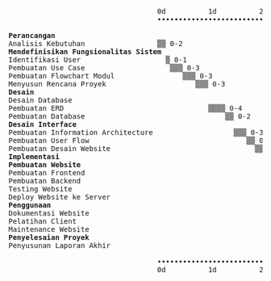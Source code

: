 <pre style="overflow-x:scroll">
                                   0d          1d          2d          3d          4d          5d          6d          7d          8d          
                                   •••••••••••••••••••••••••••••••••••••••••••••••••••••••••••••••••••••••••••••••••••••••••••••••••••

<strong>Perancangan</strong>
Analisis Kebutuhan                 ▒▒ 0-2
<strong>Mendefinisikan Fungsionalitas Sistem</strong>
Identifikasi User                    ▒ 0-1
Pembuatan Use Case                    ▒▒▒ 0-3
Pembuatan Flowchart Modul                ▒▒▒ 0-3
Menyusun Rencana Proyek                     ▒▒▒ 0-3
<strong>Desain</strong>
Desain Database
Pembuatan ERD                                  ▒▒▒▒ 0-4
Pembuatan Database                                 ▒▒ 0-2
<strong>Desain Interface</strong>
Pembuatan Information Architecture                   ▒▒▒ 0-3
Pembuatan User Flow                                     ▒▒ 0-2
Pembuatan Desain Website                                  ▒▒▒▒▒▒▒▒▒▒▒▒ 0-12
<strong>Implementasi</strong>
<strong>Pembuatan Website</strong>
Pembuatan Frontend                                                    ▒▒▒▒▒▒▒▒▒▒▒▒▒▒▒▒▒▒▒▒▒▒▒▒ 0-24
Pembuatan Backend                                                                             ▒▒▒▒▒▒▒▒▒▒▒▒▒▒▒▒▒▒▒▒▒▒▒▒ 0-24
Testing Website                                                                                                       ▒▒▒▒▒▒ 0-6
Deploy Website ke Server                                                                                                    ▒ 0-1
<strong>Penggunaan</strong>
Dokumentasi Website                                                                                                          ▒▒ 0-2
Pelatihan Client                                                                                                               ▒▒▒ 0-3
Maintenance Website                                                                                                               ▒▒ 0-2
<strong>Penyelesaian Proyek</strong>
Penyusunan Laporan Akhir                                                                                                            ▒▒ 0-2

                                   •••••••••••••••••••••••••••••••••••••••••••••••••••••••••••••••••••••••••••••••••••••••••••••••••••
                                   0d          1d          2d          3d          4d          5d          6d          7d          8d
</pre>
